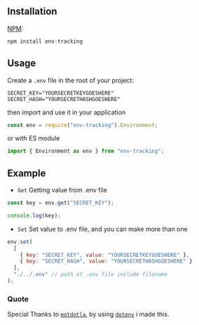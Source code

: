 ## Installation

[NPM](https://www.npmjs.com/):

```bash
npm install env-tracking
```

## Usage

Create a `.env` file in the root of your project:

```dosini
SECRET_KEY="YOURSECRETKEYGOESHERE"
SECRET_HASH="YOURSECRETHASHGOESHERE"
```

then import and use it in your application

```javascript
const env = require("env-tracking").Environment;
```

or with ES module

```javascript
import { Environment as env } from "env-tracking";
```

## Example

- `Get` Getting value from .env file

```javascript
const key = env.get("SECRET_KEY");

console.log(key);
```

- `Set` Set value to .env file, and you can make more than one

```javascript
env.set(
  [
    { key: "SECRET_KEY", value: "YOURSECRETKEYGOESHERE" },
    { key: "SECRET_HASH", value: "YOURSECRETHASHGOESHERE" }
  ],
  "./../.env" // path of .env file include filename
);
```

### Quote

Special Thanks to [`motdotla`](https://github.com/motdotla), by using [`dotenv`](https://www.npmjs.com/package/dotenv) i made this.
